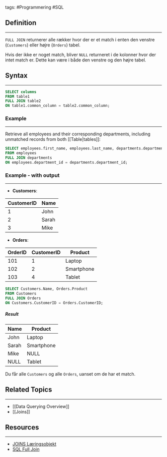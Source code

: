 tags: #Programmering #SQL

## Definition 
---
`FULL JOIN` returnerer alle rækker hvor der er et match i enten den venstre (``Customers``) eller højre (``Orders``) tabel. 

Hvis der ikke er noget match, bliver ``NULL`` returneret i de kolonner hvor der intet match er. 
Dette kan være i både den venstre og den højre tabel.
## Syntax
---
```sql
SELECT columns
FROM table1
FULL JOIN table2
ON table1.common_column = table2.common_column;
```
### Example
---
Retrieve all employees and their corresponding departments, including unmatched records from both [[Table|tables]]:
```sql
SELECT employees.first_name, employees.last_name, departments.department_name
FROM employees
FULL JOIN departments
ON employees.department_id = departments.department_id;
```


### Example - with output
---
- **Customers**:

|CustomerID|Name|
|---|---|
|1|John|
|2|Sarah|
|3|Mike|

- **Orders**:

| OrderID | CustomerID | Product    |
| ------- | ---------- | ---------- |
| 101     | 1          | Laptop     |
| 102     | 2          | Smartphone |
| 103     | 4          | Tablet     |
```SQL
SELECT Customers.Name, Orders.Product
FROM Customers
FULL JOIN Orders
ON Customers.CustomerID = Orders.CustomerID;
```

##### Result

| Name  | Product    |
| ----- | ---------- |
| John  | Laptop     |
| Sarah | Smartphone |
| Mike  | NULL       |
| NULL  | Tablet     |
Du får alle ``Customers`` og alle ``Orders``, uanset om de har et match.

## Related Topics
---
- [[Data Querying Overview]]
- [[Joins]]

## Resources
---
- [JOINS Læringsobjekt](https://scorm.itslearning.com/data/3289/C20150/ims_import_17/scormcontent/index.html#/lessons/Xh1h5Fdn8KpTJAPPs09i5HcJfDfpkvGT)
- [SQL Full Join](https://www.w3schools.com/sql/sql_join_full.asp)